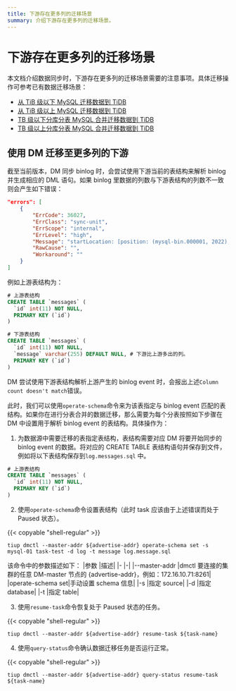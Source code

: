 ```yaml
---
title: 下游存在更多列的迁移场景
summary: 介绍下游存在更多列的迁移场景。
---
```


# 下游存在更多列的迁移场景

本文档介绍数据同步时，下游存在更多列的迁移场景需要的注意事项。具体迁移操作可参考已有数据迁移场景：

- [从 TiB 级以下 MySQL 迁移数据到 TiDB](/data-migration/migrate-mysql-tidb-less-tb.md)
- [从 TiB 级以上 MySQL 迁移数据到 TiDB](/data-migration/migrate-mysql-tidb-above-tb.md)
- [TB 级以下分库分表 MySQL 合并迁移数据到 TiDB](/data-migration/migrate-shared-mysql-tidb-less-tb.md)
- [TB 级以上分库分表 MySQL 合并迁移数据到 TiDB](/data-migration/migrate-shared-mysql-tidb-above-tb.md)

## 使用 DM 迁移至更多列的下游

截至当前版本，DM 同步 binlog 时，会尝试使用下游当前的表结构来解析 binlog 并生成相应的 DML 语句。如果 binlog 里数据的列数与下游表结构的列数不一致则会产生如下错误：

```json
"errors": [
    {
        "ErrCode": 36027,
        "ErrClass": "sync-unit",
        "ErrScope": "internal",
        "ErrLevel": "high",
        "Message": "startLocation: [position: (mysql-bin.000001, 2022), gtid-set:09bec856-ba95-11ea-850a-58f2b4af5188:1-9 ], endLocation: [position: (mysql-bin.000001, 2022), gtid-set: 09bec856-ba95-11ea-850a-58f2b4af5188:1-9]: gen insert sqls failed, schema: log, table: messages: Column count doesn't match value count: 3 (columns) vs 2 (values)",
        "RawCause": "",
        "Workaround": ""
    }
]
```

例如上游表结构为：

```sql
# 上游表结构
CREATE TABLE `messages` (
  `id` int(11) NOT NULL,
  PRIMARY KEY (`id`)
)

# 下游表结构
CREATE TABLE `messages` (
  `id` int(11) NOT NULL,
  `message` varchar(255) DEFAULT NULL, # 下游比上游多出的列。
  PRIMARY KEY (`id`)
)
```

DM 尝试使用下游表结构解析上游产生的 binlog event 时，会报出上述`Column count doesn't match`错误。

此时，我们可以使用`operate-schema`命令来为该表指定与 binlog event 匹配的表结构。如果你在进行分表合并的数据迁移，那么需要为每个分表按照如下步骤在 DM 中设置用于解析 binlog event 的表结构。具体操作为：

1. 为数据源中需要迁移的表指定表结构，表结构需要对应 DM 将要开始同步的 binlog event 的数据。将对应的 CREATE TABLE 表结构语句并保存到文件，例如将以下表结构保存到`log.messages.sql` 中。

```sql
# 上游表结构
CREATE TABLE `messages` (
  `id` int(11) NOT NULL,
  PRIMARY KEY (`id`)
)
```

2. 使用`operate-schema`命令设置表结构（此时 task 应该由于上述错误而处于 Paused 状态）。

{{< copyable "shell-regular" >}}

```
tiup dmctl --master-addr ${advertise-addr} operate-schema set -s mysql-01 task-test -d log -t message log.message.sql
```

该命令中的参数描述如下：
|参数           |描述|
|-              |-|
|--master-addr  |dmctl 要连接的集群的任意 DM-master 节点的 {advertise-addr}，例如：172.16.10.71:8261|
|operate-schema set|手动设置 schema 信息|
|-s             |指定 source|
|-d             |指定 database|
|-t             |指定 table|

3. 使用`resume-task`命令恢复处于 Paused 状态的任务。

{{< copyable "shell-regular" >}}

```
tiup dmctl --master-addr ${advertise-addr} resume-task ${task-name}
```

4. 使用`query-status`命令确认数据迁移任务是否运行正常。

{{< copyable "shell-regular" >}}

```
tiup dmctl --master-addr ${advertise-addr} query-status resume-task ${task-name}
```
